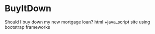 # BuyItDown
Should I buy down my new mortgage loan? html +java_script site using bootstrap frameworks 
